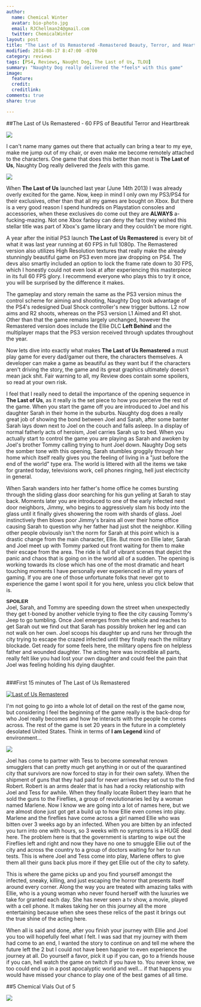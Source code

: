 ```yaml
---
author:
  name: Chemical Winter
  avatar: bio-photo.jpg
  email: RJChellman24@gmail.com
  twitter: ChemicalWinter
layout: post
title: "The Last of Us Remastered -Remastered Beauty, Terror, and Heartbreak"
modified: 2014-08-17 8:47:00 -0700
category: reviews
tags: [PS4, Reviews, Naught Dog, The Last of Us, TLOU]
summary: "Naughty Dog really delivered the *feels* with this game"
image:
  feature:
  credit:
  creditlink:
comments: true
share: true

---
```


<!-- COLLAPSIBLE TEXT WITH OPEN ALL/CLOSE ALL LINK -->

<!-- This goes into the HEAD of the html file -->

<script language="JavaScript" type="text/javascript">
<!-- Copyright 2007, Sandeep Gangadharan -->
<!-- For more free scripts go to http://www.sivamdesign.com/scripts/ -->
<!--
if (document.getElementById) {
 document.write('<style type="text/css">.texter {display:none; border-left:white 20px solid; color:#404040; font-family:verdana,arial,helvetica,sans-serif; font-size:9pt} @media print {.texter {display:block;}}</style>') }

 var divNum = new Array("a1","a2","a3");  // at the left you should add a1, a2 etc. for each header you wish to include
                                          // so if you want 4 headers you should add a1, a2, a3, a4 in the format shown
                                          // enclosed in double quotes
function openClose(theID) {
 for(var i=0; i < divNum.length; i++) {
  if (divNum[i] == theID) {
   if (document.getElementById(divNum[i]).style.display == "block") { document.getElementById(divNum[i]).style.display = "none" }
   else { document.getElementById(divNum[i]).style.display = "block" }
  }
  else { document.getElementById(divNum[i]).style.display = "none"; }
 }
}

function openAll() {
 for(var i=0; i < divNum.length; i++) {
   document.getElementById(divNum[i]).style.display = "block";
 }
}

function closeAll() {
 for(var i=0; i < divNum.length; i++) {
   document.getElementById(divNum[i]).style.display = "none";
 }
}
// -->
</script>




##The Last of Us Remastered - 60 FPS of Beautiful Terror and  Heartbreak

![](http://ireofpurgatory.com/wp-content/uploads/2014/01/The-Last-of-Us.jpg)


I can't name many games out there that actually can bring a tear to my eye, make me jump out of my chair, or even make me become remotely attached to the characters.  One game that does this better than most is **The Last of Us**, Naughty Dog really delivered the *feels* with this game.



![](https://31.media.tumblr.com/7e3e420e65bf6d98e7b1584cb4db169c/tumblr_n13zn2AiuP1rr1goso2_250.gif)



When **The Last of Us** launched last year (June 14th 2013) I was already overly excited for the game. Now, keep in mind I only own my PS3/PS4 for their exclusives, other than that all my games are bought on Xbox.  But there is a very good reason I spend hundreds on Playstation consoles and accessories, when these exclusives do come out they are **ALWAYS** a-fucking-mazing.  Not one Xbox fanboy can deny the fact they wished this stellar title was part of Xbox's game library and they couldn't be more right.

A year after the initial PS3 launch **The Last of Us Remastered** is every bit of what it was last year running at 60 FPS in full 1080p.  The Remastered version also utilizes High Resolution textures that really make the already stunningly beautiful game on PS3 even more jaw dropping on PS4.  The devs also smartly included an option to lock the frame rate down to 30 FPS, which I honestly could not even look at after experiencing this masterpiece in its full 60 FPS glory.  I recommend everyone who plays this to try it once, you will be surprised by the difference it makes.

The gameplay and story remain the same as the PS3 version minus the control scheme for aiming and shooting, Naughty Dog took advantage of the PS4's redesigned Dual Shock controller's new trigger buttons.  L2 now aims and R2 shoots, whereas on the PS3 version L1 Aimed and R1 shot.  Other than that the game remains largely unchanged, however the Remastered version does include the Ellie DLC **Left Behind** and the multiplayer maps that the PS3 version received through updates throughout the year.

Now lets dive into exactly what makes **The Last of Us Remastered** a must play game for every dad/gamer out there, the characters themselves.  A developer can make a game as beautiful as they want but if the characters aren't driving the story, the game and its great graphics ultimately doesn't mean jack shit. Fair warning to all, my Review does contain some spoilers, so read at your own risk. <br>

I feel that I really need to detail the importance of the opening sequence in  **The Last of Us**, as it really is the set piece to how you perceive the rest of the game. When you start the game off you are introduced to Joel and his daughter Sarah in their home in the suburbs.  Naughty dog does a really great job of showing the bond between Joel and Sarah, after some banter Sarah lays down next to Joel on the couch and falls asleep. In a display of normal fatherly acts of heroism, Joel carries Sarah up to bed. When you actually start to control the game you are playing as Sarah and awoken by Joel's brother Tommy calling trying to hunt Joel down.  Naughty Dog sets the somber tone with this opening, Sarah stumbles groggily through her home which itself really gives you the feeling of living in a "just before the end of the world" type era.  The world is littered with all the items we take for granted today, televisions work, cell phones ringing, hell just electricity in general. 

When Sarah wanders into her father's home office he comes bursting through the sliding glass door searching for his gun yelling at Sarah to stay back.  Moments later you are introduced to one of the early infected next door neighbors, Jimmy, who begins to aggressively slam his body into the glass until it finally gives showering the room with shards of glass.  Joel instinctively then blows poor Jimmy's brains all over their home office causing Sarah to question why her father had just shot the neighbor. Killing other people obviously isn't the norm for Sarah at this point which is a drastic change from the main character, Ellie.  But more on Ellie later, Sarah and Joel meet up with Tommy parked out front waiting for them to make their escape from the area.  The ride is full of vibrant scenes that depict the panic and chaos that is going on in the world all of a sudden.  The opening is working towards its close which has one of the most dramatic and heart touching moments I have personally ever experienced in all my years of gaming.  If you are one of those unfortunate folks that never got to experience the game I wont spoil it for you here, unless you click below that is. <br>


 <div onClick="openClose('a1')" style="cursor:hand; cursor:pointer; font-family:verdana,arial,helvetica,sans-serif; font-size:10pt"> <b>SPOILER</b></div>
 <div id="a1" class="texter">
   Joel, Sarah, and Tommy are speeding down the street when unexpectedly they get t-boned by another vehicle trying to flee the city causing Tommy's Jeep to go tumbling. Once Joel emerges from the vehicle and reaches to get Sarah out we find out that Sarah has possibly broken her leg and can not walk on her own.  Joel scoops his daughter up and runs her through the city trying to escape the crazed infected until they finally reach the military blockade.  Get ready for some feels here,  the military opens fire on helpless father and wounded daughter.  The acting here was incredible all parts, really felt like you had lost your own daughter and could feel the pain that Joel was feeling holding his dying daughter. <br /><br />
 </div>

###First 15 minutes of The Last of Us Remastered

[![Last of Us Remastered ](https://i.ytimg.com/vi/vstfh651hqQ/3.jpg?time=1407117885909)](https://www.youtube.com/watch?v=vstfh651hqQ)

I'm not going to go into a whole lot of detail on the rest of the game now, but considering I feel the beginning of the game really is the back-drop for who Joel really becomes and how he interacts with the people he comes across.  The rest of the game is set 20 years in the future in a completely desolated United States.  Think in terms of **I am Legend** kind of environment...

![](http://31.media.tumblr.com/324b3b068ad54f4b1b671f92ff3dd089/tumblr_mq18g3Nle51szzznmo8_400.gif)


Joel has come to partner with Tess to become somewhat renown smugglers that can pretty much get anything in or out of the quarantined city that survivors are now forced to stay in for their own safety.  When the shipment of guns that they had paid for never arrives they set out to the find Robert.  Robert is an arms dealer that is has had a rocky relationship with Joel and Tess for awhile.  When they finally locate Robert they learn that he sold the guns to the Fireflies, a group of revolutionaries led by a woman named Marlene. Now I know we are going into a lot of names here, but we are almost done just got get a build up to how Ellie even comes into play.  Marlene and the fireflies have come across a girl named Ellie who was bitten over 3 weeks ago by an infected.  When you are bitten by an infected you turn into one with hours, so 3 weeks with no symptoms is a HUGE deal here.  The problem here is that the government is starting to wipe out the Fireflies left and right and now they have no one to smuggle Ellie out of the city and across the country to a group of doctors waiting for her to run tests.  This is where Joel and Tess come into play, Marlene offers to give them all their guns back plus more if they get Ellie out of the city to safety. 

This is where the game picks up and you find yourself amongst the infected, sneaky, killing, and just escaping the horror that presents itself around every corner.  Along the way you are treated with amazing talks with Ellie, who is a young woman who never found herself with the luxuries we take for granted each day.  She has never seen a tv show, a movie, played with a cell phone.  It makes taking her on this journey all the more entertaining because when she sees these relics of the past it brings out the true shine of the acting here.

When all is said and done, after you finish your journey with Ellie and Joel you too will hopefully feel what I felt.  I was sad that my journey with them had come to an end, I wanted the story to continue on and tell me where the future left the 2 but I could not have been happier to even experience the journey at all.  Do yourself a favor, pick it up if you can, go to a friends house if you can, hell watch the game on twitch if you have to.  You never know, we too could end up in a post apocalyptic world and well... if that happens you would have missed your chance to play one of the best games of all time.

##5 Chemical Vials Out of 5 



![](http://www.quickmeme.com/img/f1/f124ce8f239638b87b76b7a71c839e930d1ade13207411e592d15bc4e41dd6b2.jpg)



